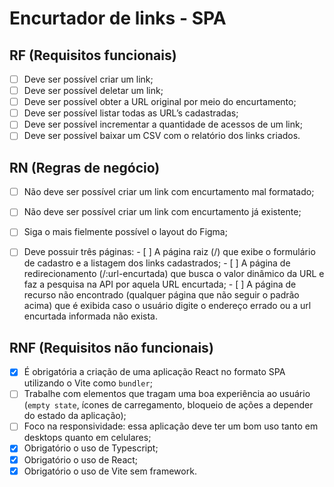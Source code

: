 
# Encurtador de links - SPA

## RF (Requisitos funcionais)

  - [ ]  Deve ser possível criar um link;
  - [ ]  Deve ser possível deletar um link;
  - [ ]  Deve ser possível obter a URL original por meio do encurtamento;
  - [ ]  Deve ser possível listar todas as URL’s cadastradas;
  - [ ]  Deve ser possível incrementar a quantidade de acessos de um link;
  - [ ]  Deve ser possível baixar um CSV com o relatório dos links criados.

## RN (Regras de negócio)

  - [ ]  Não deve ser possível criar um link com encurtamento mal formatado;
  - [ ]  Não deve ser possível criar um link com encurtamento já existente;
  - [ ]  Siga o mais fielmente possível o layout do Figma;
  - [ ]  Deve possuir três páginas:
    - [ ]  A página raiz (/) que exibe o formulário de cadastro e a listagem dos links cadastrados;
    - [ ]  A página de redirecionamento (/:url-encurtada) que busca o valor dinâmico da URL e faz a pesquisa na API por aquela URL encurtada;
    - [ ]  A página de recurso não encontrado (qualquer página que não seguir o padrão acima) que é exibida caso o usuário digite o endereço errado ou a url encurtada informada não exista.
    

## RNF (Requisitos não funcionais)

  - [X]  É obrigatória a criação de uma aplicação React no formato SPA utilizando o Vite como `bundler`;
  - [ ]  Trabalhe com elementos que tragam uma boa experiência ao usuário (`empty state`, ícones de carregamento, bloqueio de ações a depender do estado da aplicação);
  - [ ]  Foco na responsividade: essa aplicação deve ter um bom uso tanto em desktops quanto em celulares;
  - [X]  Obrigatório o uso de Typescript;
  - [X]  Obrigatório o uso de React;
  - [X]  Obrigatório o uso de Vite sem framework.
